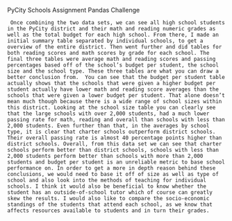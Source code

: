 PyCity Schools Assignment
Pandas Challenge


     Once combining the two data sets, we can see all high school students in the PyCity district and their math and reading numeric grades as well as the total budget for each high school. From there, I made an initial summary table separated by individual schools, to get a overview of the entire district. Then went further and did tables for both reading scores and math scores by grade for each school. The final three tables were average math and reading scores and passing percentages based off of the school’s budget per student, the school size and the school type. These three tables are what you can draw a better conclusion from.  You can see that the budget per student table actually shows that the schools that were given a higher budget per student actually have lower math and reading score averages than the schools that were given a lower budget per student. That alone doesn’t mean much though because there is a wide range of school sizes within this district. Looking at the school size table you can clearly see that the large schools with over 2,000 students, had a much lower passing rate for math, reading and overall than schools with less than 2,000 students. Even further than that, in the averages by school type, it is clear that charter schools outperform district schools. Their overall passing rate is almost 40 percentage points higher than district schools. Overall, from this data set we can see that charter schools perform better than district schools, schools with less than 2,000 students perform better than schools with more than 2,000 students and budget per student is an unreliable metric to base school performance on. In order to get a more in depth reason behind these conclusions, we would need to base it off of size as well as type of school and also look into the methods of teaching for individual schools. I think it would also be beneficial to know whether the student has an outside-of-school tutor which of course can greatly skew the results. I would also like to compare the socio-economic standings of the students that attend each school, as we know that affects resources available to students and in turn their grades. 
